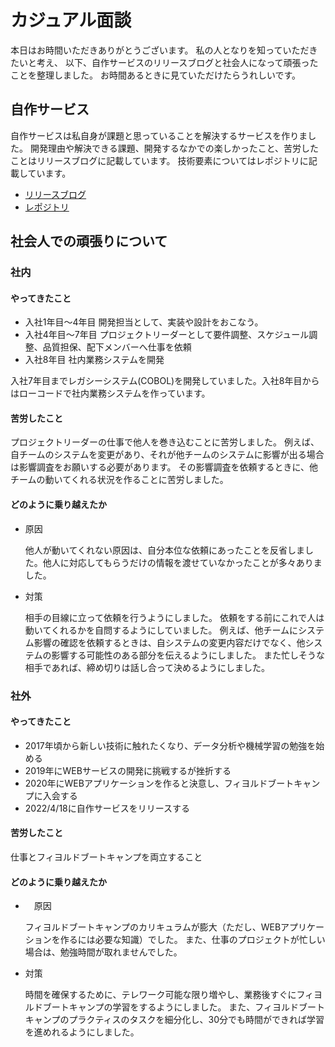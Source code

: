 # カジュアル面談
本日はお時間いただきありがとうございます。
私の人となりを知っていただきたいと考え、
以下、自作サービスのリリースブログと社会人になって頑張ったことを整理しました。
お時間あるときに見ていただけたらうれしいです。

## 自作サービス
自作サービスは私自身が課題と思っていることを解決するサービスを作りました。
開発理由や解決できる課題、開発するなかでの楽しかったこと、苦労したことはリリースブログに記載しています。
技術要素についてはレポジトリに記載しています。
- [リリースブログ]()
- [レポジトリ](https://github.com/makiichikawa/kabucalculator)

## 社会人での頑張りについて
### 社内
#### やってきたこと

- 入社1年目～4年目
  開発担当として、実装や設計をおこなう。
- 入社4年目～7年目
  プロジェクトリーダーとして要件調整、スケジュール調整、品質担保、配下メンバーへ仕事を依頼
- 入社8年目
  社内業務システムを開発

入社7年目までレガシーシステム(COBOL)を開発していました。入社8年目からはローコードで社内業務システムを作っています。

#### 苦労したこと

  プロジェクトリーダーの仕事で他人を巻き込むことに苦労しました。
  例えば、自チームのシステムを変更があり、それが他チームのシステムに影響が出る場合は影響調査をお願いする必要があります。
  その影響調査を依頼するときに、他チームの動いてくれる状況を作ることに苦労しました。

#### どのように乗り越えたか 
- 原因
 
  他人が動いてくれない原因は、自分本位な依頼にあったことを反省しました。他人に対応してもらうだけの情報を渡せていなかったことが多々ありました。

- 対策
  
  相手の目線に立って依頼を行うようにしました。
  依頼をする前にこれで人は動いてくれるかを自問するようにしていました。
  例えば、他チームにシステム影響の確認を依頼するときは、自システムの変更内容だけでなく、他システムの影響する可能性のある部分を伝えるようにしました。
  また忙しそうな相手であれば、締め切りは話し合って決めるようにしました。
  　
### 社外
#### やってきたこと
- 2017年頃から新しい技術に触れたくなり、データ分析や機械学習の勉強を始める
- 2019年にWEBサービスの開発に挑戦するが挫折する
- 2020年にWEBアプリケーションを作ると決意し、フィヨルドブートキャンプに入会する
- 2022/4/18に自作サービスをリリースする

#### 苦労したこと

仕事とフィヨルドブートキャンプを両立すること

#### どのように乗り越えたか
- 　原因

  フィヨルドブートキャンプのカリキュラムが膨大（ただし、WEBアプリケーションを作るには必要な知識）でした。
  また、仕事のプロジェクトが忙しい場合は、勉強時間が取れませんでした。

- 対策

  時間を確保するために、テレワーク可能な限り増やし、業務後すぐにフィヨルドブートキャンプの学習をするようにしました。
  また、フィヨルドブートキャンプのプラクティスのタスクを細分化し、30分でも時間ができれば学習を進めれるようにしました。
